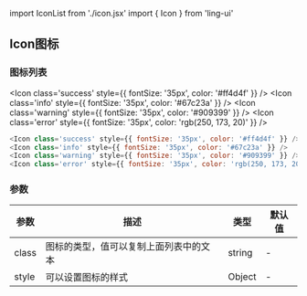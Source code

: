 import IconList from './icon.jsx'
import { Icon } from 'ling-ui'

## Icon图标

### 图标列表

<Icon class='success' style={{ fontSize: '35px', color: '#ff4d4f' }} />
<Icon class='info' style={{ fontSize: '35px', color: '#67c23a' }} />
<Icon class='warning' style={{ fontSize: '35px', color: '#909399' }} />
<Icon class='error' style={{ fontSize: '35px', color: 'rgb(250, 173, 20)' }} />

```js
<Icon class='success' style={{ fontSize: '35px', color: '#ff4d4f' }} />
<Icon class='info' style={{ fontSize: '35px', color: '#67c23a' }} />
<Icon class='warning' style={{ fontSize: '35px', color: '#909399' }} />
<Icon class='error' style={{ fontSize: '35px', color: 'rgb(250, 173, 20)' }} />

```



<IconList />

### 参数 
| 参数 | 描述 | 类型 | 默认值 | 
| - | - | - | - | 
|class|图标的类型，值可以复制上面列表中的文本|string| - | 
|style|可以设置图标的样式|Object| - | 